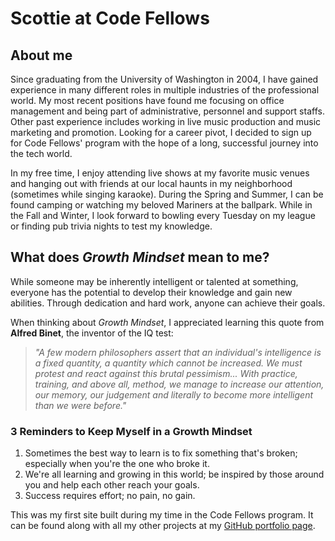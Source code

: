 # Scottie at Code Fellows

## About me

Since graduating from the University of Washington in 2004, I have gained experience in many different roles in multiple industries of the professional world. My most recent positions have found me focusing on office management and being part of administrative, personnel and support staffs. Other past experience includes working in live music production and music marketing and promotion. Looking for a career pivot, I decided to sign up for Code Fellows' program with the hope of a long, successful journey into the tech world.

In my free time, I enjoy attending live shows at my favorite music venues and hanging out with friends at our local haunts in my neighborhood (sometimes while singing karaoke). During the Spring and Summer, I can be found camping or watching my beloved Mariners at the ballpark. While in the Fall and Winter, I look forward to bowling every Tuesday on my league or finding pub trivia nights to test my knowledge.

## What does *Growth Mindset* mean to me?

While someone may be inherently intelligent or talented at something, everyone has the potential to develop their knowledge and gain new abilities. Through dedication and hard work, anyone can achieve their goals.

When thinking about *Growth Mindset*, I appreciated learning this quote from **Alfred Binet**, the inventor of the IQ test:

> *"A few modern philosophers assert that an individual's intelligence is a fixed quantity, a quantity which cannot be increased. We must protest and react against this brutal pessimism... With practice, training, and above all, method, we manage to increase our attention, our memory, our judgement and literally to become more intelligent than we were before."*

### 3 Reminders to Keep Myself in a Growth Mindset
1. Sometimes the best way to learn is to fix something that's broken; especially when you're the one who broke it.
2. We're all learning and growing in this world; be inspired by those around you and help each other reach your goals.
3. Success requires effort; no pain, no gain.

This was my first site built during my time in the Code Fellows program. It can be found along with all my other projects at my [GitHub portfolio page](https://github.com/Scottie-Houghton/).
